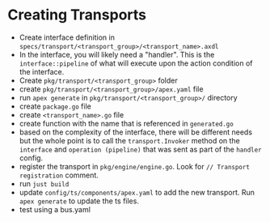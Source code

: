 Creating Transports
===
- Create interface definition in `specs/transport/<transport_group>/<transport_name>.axdl`
- In the interface, you will likely need a "handler".  This is the `interface::pipeline` of what will execute upon the action condition of the interface.
- Create `pkg/transport/<transport_group>` folder
- create `pkg/transport/<transport_group>/apex.yaml` file
- run `apex generate` in `pkg/transport/<transport_group>/` directory
- create `package.go` file
- create `<transport_name>.go` file
- create function with the name that is referenced in `generated.go`
- based on the complexity of the interface, there will be different needs but the whole point is to call the `transport.Invoker` method on the `interface` and `operation (pipeline)` that was sent as part of the `handler` config.
- register the transport in `pkg/engine/engine.go`.  Look for `// Transport registration` comment.
- run `just build`
- update `config/ts/components/apex.yaml` to add the new transport. Run `apex generate` to update the ts files.
- test using a bus.yaml
